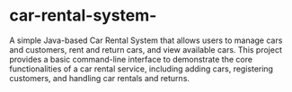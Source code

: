 # car-rental-system-
A simple Java-based Car Rental System that allows users to manage cars and customers, rent and return cars, and view available cars. This project provides a basic command-line interface to demonstrate the core functionalities of a car rental service, including adding cars, registering customers, and handling car rentals and returns.
